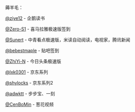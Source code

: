 薅羊毛：

[@ziye12](https://github.com/ziye12/JavaScript) - 企鹅读书

[@Zero-S1](https://github.com/Zero-S1/xmly_speed) - 喜马拉雅极速版签到

[@Sunert](https://github.com/Sunert/Scripts) - 中青看点极速版，米读自动阅读，电视家，腾讯新闻

[@bebestmaple](https://github.com/bebestmaple/Tieba_Github-Actions) - 贴吧签到

[@ZhiYi-N](https://github.com/ZhiYi-N/Private-Script) - 今日头条极速版

[@lxk0301](https://gitee.com/lxk0301/jd_scripts/tree/master/) - 京东系列

[@shylocks](https://bitbucket.org/jd-study/shylocks/src) - 京东系列2

[@adwktt](https://github.com/adwktt/adwktt) - 步步宝、一刻

[@CenBoMin](https://github.com/CenBoMin/GithubSync) - 葱花视频
